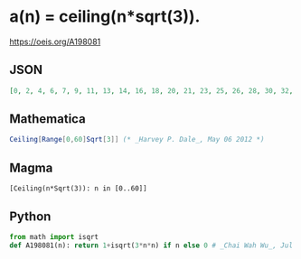 # a\(n\) \= ceiling\(n\*sqrt\(3\)\)\.
https://oeis.org/A198081
## JSON
```JSON
[0, 2, 4, 6, 7, 9, 11, 13, 14, 16, 18, 20, 21, 23, 25, 26, 28, 30, 32, 33, 35, 37, 39, 40, 42, 44, 46, 47, 49, 51, 52, 54, 56, 58, 59, 61, 63, 65, 66, 68, 70, 72, 73, 75, 77, 78, 80, 82, 84, 85, 87, 89, 91, 92, 94, 96, 97, 99, 101, 103]
```
## Mathematica
```Mathematica
Ceiling[Range[0,60]Sqrt[3]] (* _Harvey P. Dale_, May 06 2012 *)
```
## Magma
```Magma
[Ceiling(n*Sqrt(3)): n in [0..60]]
```
## Python
```Python
from math import isqrt
def A198081(n): return 1+isqrt(3*n*n) if n else 0 # _Chai Wah Wu_, Jul 29 2022
```
